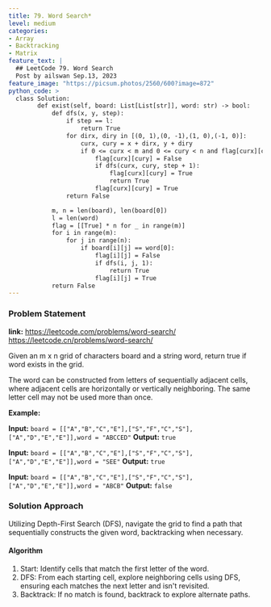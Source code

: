 ```yaml
---
title: 79. Word Search*
level: medium
categories:
- Array
- Backtracking
- Matrix
feature_text: |
  ## LeetCode 79. Word Search
  Post by ailswan Sep.13, 2023
feature_image: "https://picsum.photos/2560/600?image=872"
python_code: >
  class Solution:
        def exist(self, board: List[List[str]], word: str) -> bool:
            def dfs(x, y, step):
                if step == l:
                    return True
                for dirx, diry in [(0, 1),(0, -1),(1, 0),(-1, 0)]:
                    curx, cury = x + dirx, y + diry
                    if 0 <= curx < m and 0 <= cury < n and flag[curx][cury] and board[curx][cury] == word[step]:
                        flag[curx][cury] = False
                        if dfs(curx, cury, step + 1):
                            flag[curx][cury] = True
                            return True
                        flag[curx][cury] = True
                return False

            m, n = len(board), len(board[0])
            l = len(word)
            flag = [[True] * n for _ in range(m)]
            for i in range(m):
                for j in range(n):
                    if board[i][j] == word[0]:
                        flag[i][j] = False
                        if dfs(i, j, 1):
                            return True
                        flag[i][j] = True
            return False
---
```


### Problem Statement
**link:**
https://leetcode.com/problems/word-search/
https://leetcode.cn/problems/word-search/


Given an m x n grid of characters board and a string word, return true if word exists in the grid.

The word can be constructed from letters of sequentially adjacent cells, where adjacent cells are horizontally or vertically neighboring. The same letter cell may not be used more than once.

**Example:**

**Input:** `board = [["A","B","C","E"],["S","F","C","S"],["A","D","E","E"]],word = "ABCCED"`
**Output:** `true`

**Input:** `board = [["A","B","C","E"],["S","F","C","S"],["A","D","E","E"]],word = "SEE"`
**Output:** `true`
 
**Input:** `board = [["A","B","C","E"],["S","F","C","S"],["A","D","E","E"]],word = "ABCB"`
**Output:** `false`
 
### Solution Approach
Utilizing Depth-First Search (DFS), navigate the grid to find a path that sequentially constructs the given word, backtracking when necessary.
 
#### Algorithm
1. Start: Identify cells that match the first letter of the word.
2. DFS: From each starting cell, explore neighboring cells using DFS, ensuring each matches the next letter and isn't revisited.
3. Backtrack: If no match is found, backtrack to explore alternate paths.
